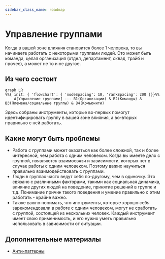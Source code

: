 ```yaml
---
sidebar_class_name: roadmap
---
```

# Управление группами
Когда в вашей зоне влияния становится более 1 человека, то вы начинаете работать с некоторыми группами людей. Это может быть команда, целая организация (отдел, департамент, сквад, трайб и прочее), а может не то и не другое.

## Из чего состоит
```mermaid
graph LR
%%{ init: { 'flowchart': { 'nodeSpacing': 10, 'rankSpacing': 200 }}}%%
    A[Управление группами] --- B1(Организации) & B2(Команды) & B3(Племена/социальные группы) & B4(Комьюнити)
```

Здесь собраны инструменты, которые во-первых помогут идентифицировать группу в вашей зоне влияния, а во-вторых правильно с ней работать.

## Какие могут быть проблемы

* Работа с группами может оказаться как более сложной, так и более интересной, чем работа с одним человеком. Когда вы имеете дело с группой, появляются взаимосвязи и зависимости, которых нет в случае работы с одним человеком. Поэтому важно научиться правильно взаимодействовать с группами.
* Люди в группах часто ведут себя по-другому, чем в одиночку. Это связано с различными факторами, такими как социальная динамика, влияние других людей на поведение, принятие решений в группе и т.д. Понимание причин такого поведения и умение правильно с этим работать - крайне важно. 
* Также важно понимать, что инструменты, которые хорошо себя зарекомендовали в работе с одним человеком, могут не сработать с группой, состоящей из нескольких человек. Каждый инструмент имеет свою применимость, и его нужно уметь правильно использовать в зависимости от ситуации.

## Дополнительные материалы
* [Анти-паттерны](/docs/profession/antipatterns)
